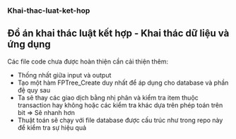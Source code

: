 ### Khai-thac-luat-ket-hop
## Đồ án khai thác luật kết hợp - Khai thác dữ liệu và ứng dụng
Các file code chưa được hoàn thiện cần cải thiện thêm: <br>
* Thống nhất giữa input và output
* Tạo một hàm FPTree_Create duy nhất để áp dụng cho database và phần đệ quy sau
* Ta sẽ thay các giao dịch bằng nhị phân và kiểm tra item thuộc transaction hay không hoặc các kiểm tra khác dựa trên phép toán trên bit => Sẽ nhanh hơn
* Thuật toán sẽ chạy với file database được cấu trúc như trong repo này để kiểm tra sự hiệu quả
